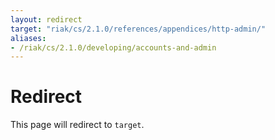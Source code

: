 ```yaml
---
layout: redirect
target: "riak/cs/2.1.0/references/appendices/http-admin/"
aliases:
- /riak/cs/2.1.0/developing/accounts-and-admin
---
```


# Redirect

This page will redirect to `target`.
